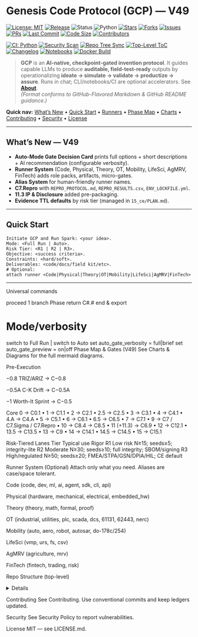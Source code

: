 # Genesis Code Protocol (GCP) — V49

[![License: MIT](https://img.shields.io/github/license/lazyxeon/Genesis-Code-Protocol?style=for-the-badge)](./LICENSE.md)
[![Release](https://img.shields.io/github/v/release/lazyxeon/Genesis-Code-Protocol?style=for-the-badge)](https://github.com/lazyxeon/Genesis-Code-Protocol/releases/latest)
![Status](https://img.shields.io/badge/status-ACTIVE-success?style=for-the-badge)
![Python](https://img.shields.io/badge/Python-3.10%2B-3776AB?logo=python&logoColor=white&style=for-the-badge)
[![Stars](https://img.shields.io/github/stars/lazyxeon/Genesis-Code-Protocol?style=for-the-badge)](https://github.com/lazyxeon/Genesis-Code-Protocol/stargazers)
[![Forks](https://img.shields.io/github/forks/lazyxeon/Genesis-Code-Protocol?style=for-the-badge)](https://github.com/lazyxeon/Genesis-Code-Protocol/network/members)
[![Issues](https://img.shields.io/github/issues/lazyxeon/Genesis-Code-Protocol?style=for-the-badge)](https://github.com/lazyxeon/Genesis-Code-Protocol/issues)
[![PRs](https://img.shields.io/github/issues-pr/lazyxeon/Genesis-Code-Protocol?style=for-the-badge)](https://github.com/lazyxeon/Genesis-Code-Protocol/pulls)
[![Last Commit](https://img.shields.io/github/last-commit/lazyxeon/Genesis-Code-Protocol?style=for-the-badge)](https://github.com/lazyxeon/Genesis-Code-Protocol/commits/main)
[![Code Size](https://img.shields.io/github/languages/code-size/lazyxeon/Genesis-Code-Protocol?style=for-the-badge)](https://github.com/lazyxeon/Genesis-Code-Protocol)
[![Contributors](https://img.shields.io/github/contributors/lazyxeon/Genesis-Code-Protocol?style=for-the-badge)](https://github.com/lazyxeon/Genesis-Code-Protocol/graphs/contributors)

[![CI: Python](https://img.shields.io/github/actions/workflow/status/lazyxeon/Genesis-Code-Protocol/Python-CI.yml?branch=main&label=CI%3A%20Python&logo=githubactions&style=for-the-badge)](https://github.com/lazyxeon/Genesis-Code-Protocol/actions/workflows/Python-CI.yml)
[![Security Scan](https://img.shields.io/github/actions/workflow/status/lazyxeon/Genesis-Code-Protocol/security-scan.yml?branch=main&label=Security%20Scan&logo=githubactions&style=for-the-badge)](https://github.com/lazyxeon/Genesis-Code-Protocol/actions/workflows/security-scan.yml)
[![Repo Tree Sync](https://img.shields.io/github/actions/workflow/status/lazyxeon/Genesis-Code-Protocol/update-repo-structure.yml?branch=main&label=Repo%20Tree%20Sync&logo=githubactions&style=for-the-badge)](https://github.com/lazyxeon/Genesis-Code-Protocol/actions/workflows/update-repo-structure.yml)
[![Top-Level ToC](https://img.shields.io/github/actions/workflow/status/lazyxeon/Genesis-Code-Protocol/update-toc-file.yml?branch=main&label=Top%20Level%20ToC&logo=githubactions&style=for-the-badge)](https://github.com/lazyxeon/Genesis-Code-Protocol/actions/workflows/update-toc-file.yml)
[![Changelog](https://img.shields.io/github/actions/workflow/status/lazyxeon/Genesis-Code-Protocol/generate-changelog.yml?branch=main&label=Changelog&logo=githubactions&style=for-the-badge)](https://github.com/lazyxeon/Genesis-Code-Protocol/actions/workflows/generate-changelog.yml)
[![Notebooks](https://img.shields.io/github/actions/workflow/status/lazyxeon/Genesis-Code-Protocol/validate-notebooks.yml?branch=main&label=Notebooks&logo=githubactions&style=for-the-badge)](https://github.com/lazyxeon/Genesis-Code-Protocol/actions/workflows/validate-notebooks.yml)
[![Docker Build](https://img.shields.io/github/actions/workflow/status/lazyxeon/Genesis-Code-Protocol/docker-build.yml?branch=main&label=Docker%20Build&logo=githubactions&style=for-the-badge)](https://github.com/lazyxeon/Genesis-Code-Protocol/actions/workflows/docker-build.yml)

> **GCP** is an **AI-native, checkpoint-gated invention protocol**. It guides capable LLMs to produce **auditable, field-test-ready** outputs by operationalizing **ideate → simulate → validate → productize → assure**. Runs in chat; CLI/notebooks/CI are optional accelerators. See **[About](./About.md)**.  
*(Format conforms to GitHub-Flavored Markdown & GitHub README guidance.)*

**Quick nav:** [What’s New](#whats-new--v49) • [Quick Start](#quick-start) • [Runners](#runner-system-optional) • [Phase Map](#phase-map--gates-v49) • [Charts](./Charts.md) • [Contributing](#contributing) • [Security](#security) • [License](#license)

---

## What’s New — V49
- **Auto-Mode Gate Decision Card** prints full options + short descriptions + AI recommendation (configurable verbosity).
- **Runner System** (Code, Physical, Theory, OT, Mobility, LifeSci, AgMRV, FinTech) adds role packs, artifacts, micro-gates.
- **Alias System** for human-friendly runner names.
- **C7.Repro** with `REPRO_PROTOCOL.md`, `REPRO_RESULTS.csv`, `ENV_LOCKFILE.yml`.
- **11.3 IP & Disclosure** added pre-packaging.
- **Evidence TTL defaults** by risk tier (managed in `15_ce/PLAN.md`).

---

## Quick Start
```text
Initiate GCP and Run Spark: <your idea>.
Mode: <Full Run | Auto>.
Risk Tier: <R1 | R2 | R3>.
Objective: <success criteria>.
Constraints: <hard/soft>.
Deliverables: <code/docs/field kit/etc>.
# Optional:
attach runner <Code|Physical|Theory|OT|Mobility|LifeSci|AgMRV|FinTech>
```
---
Universal commands

proceed 1
branch Phase <n>
return C#.#
end & export
# Mode/verbosity
switch to Full Run | switch to Auto
set auto_gate_verbosity = full|brief
set auto_gate_preview = on|off
Phase Map & Gates (V49)
See Charts & Diagrams for the full mermaid diagrams.

Pre-Execution

−0.8 TRIZ/ARIZ → C−0.8

−0.5A C-K Drift → C−0.5A

−1 Worth-It Sprint → C−0.5

Core
0 → C0.1 • 1 → C1.1 • 2 → C2.1 • 2.5 → C2.5 • 3 → C3.1 • 4 → C4.1 • 4.A → C4.A • 5 → C5.1 • 6 → C6.1 • 6.5 → C6.5 • 7 → C7.1 • 9 → C7 / C7.Sigma / C7.Repro • 10 → C8.4 → C8.5 • 11 (+11.3) → C6.9 • 12 → C12.1 • 13.5 → C13.5 • 13 → C9 • 14 → C14.1 • 14.5 → C14.5 • 15 → C15.1

Risk-Tiered Lanes
Tier	Typical use	Rigor
R1	Low risk	N≥15; seeds≥5; integrity-lite
R2	Moderate	N≥30; seeds≥10; full integrity; SBOM/signing
R3	High/regulated	N≥50; seeds≥20; FMEA/STPA/GSN/DPIA/HIL; CE default

Runner System (Optional)
Attach only what you need. Aliases are case/space tolerant.

Code (code, dev, ml, ai, agent, sdk, cli, api)

Physical (hardware, mechanical, electrical, embedded_hw)

Theory (theory, math, formal, proof)

OT (industrial, utilities, plc, scada, dcs, 61131, 62443, nerc)

Mobility (auto, aero, robot, autosar, do-178c/254)

LifeSci (vmp, urs, fs, csv)

AgMRV (agriculture, mrv)

FinTech (fintech, trading, risk)

Repo Structure (top-level)
<details>

├─ About.md
├─ Charts.md
├─ README.md
├─ CHANGELOG.md
├─ SECURITY.md
├─ Table Of Contents.md
├─ GCP-All-Variants/
├─ GCP Runners/
├─ Notebooks/
├─ Scripts/
├─ docker/
└─ .github/workflows/
</details>

Contributing
See Contributing. Use conventional commits and keep ledgers updated.

Security
See Security Policy to report vulnerabilities.

License
MIT — see LICENSE.md.
